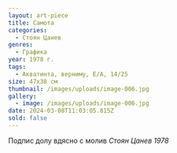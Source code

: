 ```yaml
---
layout: art-piece
title: Самота
categories:
  - Стоян Цанев
genres:
  - Графика
year: 1978 г.
tags:
  - Акватинта, верниму, Е/А, 14/25
size: 47х38 см
thumbnail: /images/uploads/image-006.jpg
gallery:
  - image: /images/uploads/image-006.jpg
date: 2024-03-08T11:03:05.815Z
sold: false
---
```

Подпис долу вдясно с молив *Стоян Цанев 1978*
